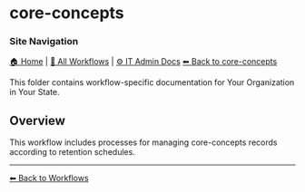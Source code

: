 # core-concepts

### Site Navigation
[🏠 Home](../../README.md) | [📂 All Workflows](../../users/users.md) | [⚙ IT Admin Docs](../../it-admins/README.md)
[⬅ Back to core-concepts](../README.md)








This folder contains workflow-specific documentation for Your Organization in Your State.

## Overview
This workflow includes processes for managing core-concepts records according to retention schedules.

---
[⬅ Back to Workflows](../users.md)